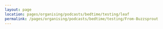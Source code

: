```yaml
---
layout: page
location: pages/organising/podcasts/bedtime/testing/leaf
permalink: /pages/organising/podcasts/bedtime/testing/From-Buzzsprout
---
```

